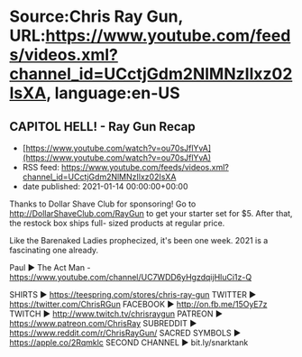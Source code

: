 # Source:Chris Ray Gun, URL:https://www.youtube.com/feeds/videos.xml?channel_id=UCctjGdm2NlMNzIlxz02IsXA, language:en-US

## CAPITOL HELL! - Ray Gun Recap
 - [https://www.youtube.com/watch?v=ou70sJflYvA](https://www.youtube.com/watch?v=ou70sJflYvA)
 - RSS feed: https://www.youtube.com/feeds/videos.xml?channel_id=UCctjGdm2NlMNzIlxz02IsXA
 - date published: 2021-01-14 00:00:00+00:00

Thanks to Dollar Shave Club for sponsoring! Go to http://DollarShaveClub.com/RayGun to get your starter set for $5. After that, the restock box ships full- sized products at regular price. 

Like the Barenaked Ladies prophecized, it's been one week. 2021 is a fascinating one already. 

Paul ► The Act Man - https://www.youtube.com/channel/UC7WDD6yHgzdqijHluCi1z-Q

SHIRTS ► https://teespring.com/stores/chris-ray-gun
TWITTER ► https://twitter.com/ChrisRGun
FACEBOOK ► http://on.fb.me/15OyE7z
TWITCH ► http://www.twitch.tv/chrisraygun
PATREON ► https://www.patreon.com/ChrisRay
SUBREDDIT ► https://www.reddit.com/r/ChrisRayGun/
SACRED SYMBOLS  ► https://apple.co/2Rqmklc
SECOND CHANNEL ► bit.ly/snarktank

